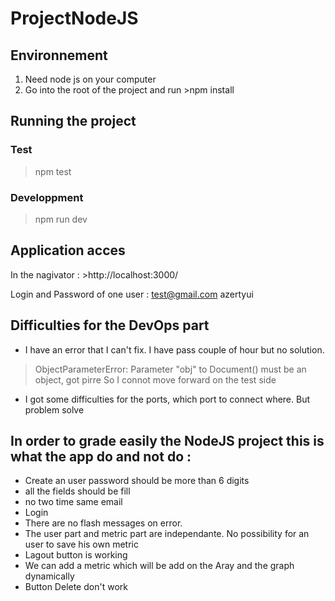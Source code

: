 # ProjectNodeJS

## Environnement 

1) Need node js on your computer 
2) Go into the root of the project and run >npm install 

## Running the project 

### Test 
>npm test 

### Developpment 
>npm run dev 

## Application acces 
In the nagivator : >http://localhost:3000/

Login and Password of one user :
test@gmail.com
azertyui

## Difficulties for the DevOps part 

* I have an error that I can't fix. I have pass couple of hour but no solution. 
>ObjectParameterError: Parameter "obj" to Document() must be an object, got pirre
So I connot move forward on the test side 

* I got some difficulties for the ports, which port to connect where. But problem solve

## In order to grade easily the NodeJS project this is what the app do and not do : 
* Create an user password should be more than 6 digits 
* all the fields should be fill
* no two time same email 
* Login 
* There are no flash messages on error. 
* The user part and metric part are independante. No possibility for an user to save his own metric 
* Lagout button is working 
* We can add a metric which will be add on the Aray and the graph dynamically 
* Button Delete don't work 



